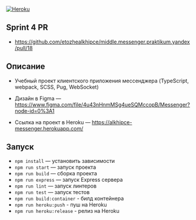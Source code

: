 [![Heroku](http://heroku-badge.herokuapp.com/?app=alkhipce-messenger&style=flat&svg=1)](https://alkhipce-messenger.herokuapp.com/)

## Sprint 4 PR

- https://github.com/etozhealkhipce/middle.messenger.praktikum.yandex/pull/18

## Описание

- Учебный проект клиентского приложения мессенджера (TypeScript, webpack, SCSS, Pug, WebSocket)

- Дизайн в Figma — https://www.figma.com/file/4u43nHnmMSg4ueSQMccopB/Messenger?node-id=0%3A1

- Ссылка на проект в Heroku — https://alkhipce-messenger.herokuapp.com/

## Запуск

- `npm install` — установить зависимости
- `npm run start` — запуск проекта
- `npm run build` — сборка проекта
- `npm run express` — запуск Express сервера
- `npm run lint` — запуск линтеров
- `npm run test` — запуск тестов
- `npm run build:container` - билд контейнера
- `npm run heroku:push` - пуш на Heroku
- `npm run heroku:release` - релиз на Heroku
